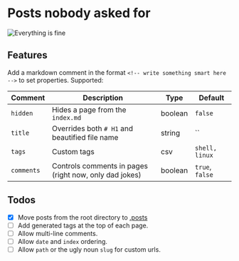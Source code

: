 # Posts nobody asked for

![Everything is fine](https://img.shields.io/badge/This_shit_is_amazing-Even_more_amazing:_you_are_reading_this!-brightgreen)


## Features

Add a markdown comment in the format `<!-- write something smart here -->`
to set properties. Supported:

| Comment    | Description                                            | Type    | Default         |
| ---------- | ------------------------------------------------------ | ------- | --------------- |
| `hidden`   | Hides a page from the `index.md`                       | boolean | `false`         |
| `title`    | Overrides both `# H1` and beautified file name         | string  | ``              |
| `tags`     | Custom tags                                            | csv     | `shell, linux`  |
| `comments` | Controls comments in pages (right now, only dad jokes) | boolean | `true`, `false` |



## Todos

- [x] Move posts from the root directory to [.posts](.posts)
- [ ] Add generated tags at the top of each page.
- [ ] Allow multi-line comments.
- [ ] Allow `date` and `index` ordering.
- [ ] Allow `path` or the ugly noun `slug` for custom urls.

